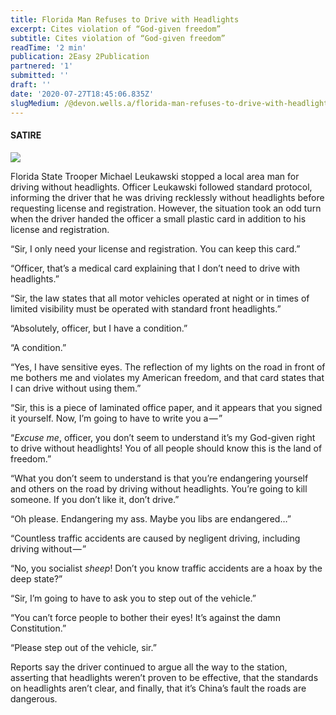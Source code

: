 ```yaml
---
title: Florida Man Refuses to Drive with Headlights
excerpt: Cites violation of “God-given freedom”
subtitle: Cites violation of “God-given freedom”
readTime: '2 min'
publication: 2Easy 2Publication
partnered: '1'
submitted: ''
draft: ''
date: '2020-07-27T18:45:06.835Z'
slugMedium: /@devon.wells.a/florida-man-refuses-to-drive-with-headlights-af0b9bf26ffa
---
```


#### SATIRE

![](https://cdn-images-1.medium.com/max/800/1*4ojRescdusC5KsYN7WgBfw.jpeg)

Florida State Trooper Michael Leukawski stopped a local area man for driving without headlights. Officer Leukawski followed standard protocol, informing the driver that he was driving recklessly without headlights before requesting license and registration. However, the situation took an odd turn when the driver handed the officer a small plastic card in addition to his license and registration.

“Sir, I only need your license and registration. You can keep this card.”

“Officer, that’s a medical card explaining that I don’t need to drive with headlights.”

“Sir, the law states that all motor vehicles operated at night or in times of limited visibility must be operated with standard front headlights.”

“Absolutely, officer, but I have a condition.”

“A condition.”

“Yes, I have sensitive eyes. The reflection of my lights on the road in front of me bothers me and violates my American freedom, and that card states that I can drive without using them.”

“Sir, this is a piece of laminated office paper, and it appears that you signed it yourself. Now, I’m going to have to write you a — ”

“_Excuse me_, officer, you don’t seem to understand it’s my God-given right to drive without headlights! You of all people should know this is the land of freedom.”

“What you don’t seem to understand is that you’re endangering yourself and others on the road by driving without headlights. You’re going to kill someone. If you don’t like it, don’t drive.”

“Oh please. Endangering my ass. Maybe you libs are endangered…”

“Countless traffic accidents are caused by negligent driving, including driving without — ”

“No, you socialist _sheep_! Don’t you know traffic accidents are a hoax by the deep state?”

“Sir, I’m going to have to ask you to step out of the vehicle.”

“You can’t force people to bother their eyes! It’s against the damn Constitution.”

“Please step out of the vehicle, sir.”

Reports say the driver continued to argue all the way to the station, asserting that headlights weren’t proven to be effective, that the standards on headlights aren’t clear, and finally, that it’s China’s fault the roads are dangerous.